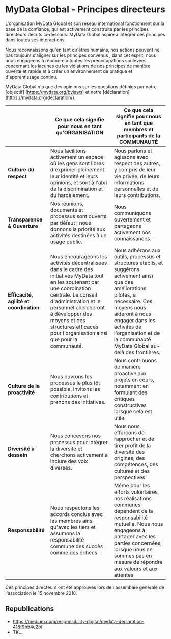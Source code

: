 # MyData Global - Principes directeurs

L'organisation MyData Global et son réseau international fonctionnent sur la base de la confiance, qui est activement construite par les principes directeurs décrits ci-dessous. MyData Global aspire à intégrer ces principes dans toutes ses interactions.

Nous reconnaissons qu'en tant qu'êtres humains, nos actions peuvent ne pas toujours s'aligner sur les principes convenus ; dans cet esprit, nous nous engageons à répondre à toutes les préoccupations soulevées concernant les lacunes ou les violations de nos principes de manière ouverte et rapide et à créer un environnement de pratique et d'apprentissage continu.

MyData Global n'a que des opinions sur les questions définies par notre [objectif] (https://mydata.org/bylaws) et notre [déclaration] (https://mydata.org/declaration/).

|| Ce que cela signifie pour nous en tant qu'ORGANISATION | Ce que cela signifie pour nous en tant que membres et participants de la COMMUNAUTÉ
| ------------- | ------------------------------------------ |----------------------------------------------------------------- |
**Culture du respect** | Nous facilitons activement un espace où les gens sont libres d'exprimer pleinement leur identité et leurs opinions, et sont à l'abri de la discrimination et du harcèlement. | Nous parlons et agissons avec respect des autres, y compris de leur vie privée, de leurs informations personnelles et de leurs contributions. |
**Transparence & Ouverture** | Nos réunions, documents et processus sont ouverts par défaut ; nous donnons la priorité aux activités destinées à un usage public. | Nous communiquons ouvertement et partageons activement nos connaissances. |
**Efficacité, agilité et coordination** | Nous encourageons les activités décentralisées dans le cadre des initiatives MyData tout en les soutenant par une coordination centrale. Le conseil d'administration et le personnel chercheront à développer des moyens et des structures efficaces pour l'organisation ainsi que pour la communauté. | Nous adhérons aux outils, processus et structures établis, et suggérons activement ainsi que des améliorations pilotes, si nécessaire. Ces moyens nous aideront à nous engager dans les activités de l'organisation et de la communauté MyData Global au-delà des frontières. |
**Culture de la proactivité** | Nous ouvrons les processus le plus tôt possible, invitons les contributions et prenons des initiatives. | Nous contribuons de manière proactive aux projets en cours, notamment en formulant des critiques constructives lorsque cela est utile. |
**Diversité à dessein** | Nous concevons nos processus pour intégrer la diversité et cherchons activement à inclure des voix diverses. | Nous nous efforçons de rapprocher et de tirer profit de la diversité des origines, des compétences, des cultures et des perspectives. |
**Responsabilité** | Nous respectons les accords conclus avec les membres ainsi qu'avec les tiers et assumons la responsabilité commune des succès comme des échecs. | Même pour les efforts volontaires, nos réalisations communes dépendent de la responsabilité mutuelle. Nous nous engageons à partager avec les parties concernées, lorsque nous ne sommes pas en mesure de répondre aux valeurs et aux attentes. |

Ces principes directeurs ont été approuvés lors de l'assemblée générale de l'association le 15 novembre 2018.

## Republications
* https://medium.com/responsibility-digital/mydata-declaration-418f9b54e2bf
* TK...

